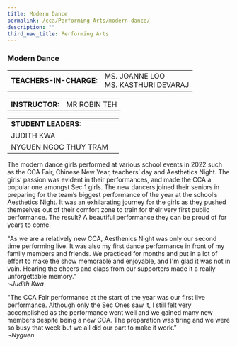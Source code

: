 ```yaml
---
title: Modern Dance
permalink: /cca/Performing-Arts/modern-dance/
description: ""
third_nav_title: Performing Arts
---
```

### Modern Dance

|  	|  	|
|---	|---	|
| **TEACHERS-IN-CHARGE:** 	| MS. JOANNE LOO <br> MS. KASTHURI 	DEVARAJ|

|  	|  	|
|---	|---	|
| **INSTRUCTOR:** 	| MR ROBIN TEH 	|

|  	|  	|
|---	|---	|
| **STUDENT LEADERS:**	|  	|
|JUDITH KWA|
|NYGUEN NGOC THUY TRAM|
         
				 
The modern dance girls performed at various school events in 2022 such as the CCA Fair, Chinese New Year, teachers’ day and Aesthetics Night. The girls’ passion was evident in their performances, and made the CCA a popular one amongst Sec 1 girls. The new dancers joined their seniors in preparing for the team’s biggest performance of the year at the school’s Aesthetics Night. It was an exhilarating journey for the girls as they pushed themselves out of their comfort zone to train for their very first public performance. The result? A beautiful performance they can be proud of for years to come.

"As we are a relatively new CCA, Aesthenics Night was only our second time performing live. It was also my first dance performance in front of my family members and friends. We practiced for months and put in a lot of effort to make the show memorable and enjoyable, and I'm glad it was not in vain. Hearing the cheers and claps from our supporters made it a really unforgettable memory."                                    
*~Judith Kwa*


"The CCA Fair performance at the start of the year was our first live performance. Although only the Sec Ones saw it, I still felt very accomplished as the performance went well and we gained many new members despite being a new CCA. The preparation was tiring and we were so busy that week but we all did our part to make it work."  
*~Nyguen*